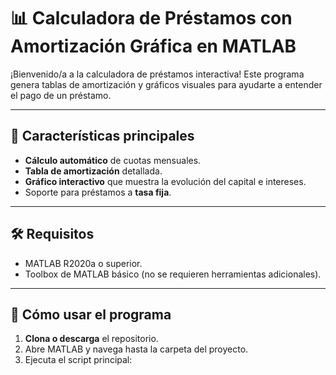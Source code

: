 # 📊 Calculadora de Préstamos con Amortización Gráfica en MATLAB

¡Bienvenido/a a la calculadora de préstamos interactiva! Este programa genera tablas de amortización y gráficos visuales para ayudarte a entender el pago de un préstamo.

---

## 🌟 Características principales
- **Cálculo automático** de cuotas mensuales.
- **Tabla de amortización** detallada.
- **Gráfico interactivo** que muestra la evolución del capital e intereses.
- Soporte para préstamos a **tasa fija**.

---

## 🛠️ Requisitos
- MATLAB R2020a o superior.
- Toolbox de MATLAB básico (no se requieren herramientas adicionales).

---

## 🚀 Cómo usar el programa
1. **Clona o descarga** el repositorio.
2. Abre MATLAB y navega hasta la carpeta del proyecto.
3. Ejecuta el script principal: